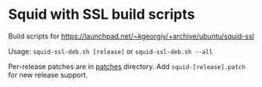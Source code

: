 # Squid with SSL build scripts

Build scripts for https://launchpad.net/~kgeorgiy/+archive/ubuntu/squid-ssl

Usage: `squid-ssl-deb.sh [release]` or `squid-ssl-deb.sh --all`

Per-release patches are in [patches](patches) directory. Add `squid-[release].patch` for new release support.
